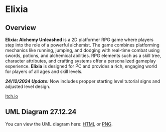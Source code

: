 # Elixia

## Overview
**Elixia: Alchemy Unleashed** is a 2D platformer RPG game where players step into the role of a powerful alchemist. The game combines platforming mechanics like running, jumping, and dodging with real-time combat using swords, potions, and alchemical abilities. RPG elements such as a skill tree, character attributes, and crafting systems offer a personalized gameplay experience. **Elixia** is designed for PC and provides a rich, engaging world for players of all ages and skill levels.

***24/12/2024 Update:*** Now includes propper starting level tutorial signs and adjusted level design. 

[Itch.io](https://nikita-barak.itch.io/elixia-core)

## UML Diagram 27.12.24

You can view the UML diagram here: [HTML](https://nikita-barak.github.io/Elixia/docs/index.html) or [PNG](https://github.com/Nikita-Barak/Elixia/blob/main/docs/Overview.png).
